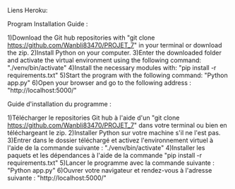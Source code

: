 Liens Heroku:

Program Installation Guide :

1)Download the Git hub repositories with "git clone https://github.com/Wanbli83470/PROJET_7" in your terminal or download the zip.
2)Install Python on your computer.
3)Enter the downloaded folder and activate the virtual environment using the following command: "./venv/bin/activate"
4)Install the necessary modules with: "pip install -r requirements.txt"
5)Start the program with the following command: "Python app.py"
6)Open your browser and go to the following address : 
"http://localhost:5000/"

Guide d'installation du programme :

1)Télécharger le repositories Git hub à l'aide d'un "git clone https://github.com/Wanbli83470/PROJET_7" dans votre terminal ou bien en téléchargeant le zip.
2)Installer Python sur votre machine s'il ne l'est pas.
3)Entrer dans le dossier téléchargé et activez l'environnement virtuel à l'aide de la commande suivante : "./venv/bin/activate"
4)Installer les paquets et les dépendances à l'aide de la commande "pip install -r requirements.txt"
5)Lancer le programme avec la commande suivante : "Python app.py"
6)Ouvrer votre navigateur et rendez-vous à l'adresse suivante : "http://localhost:5000/"